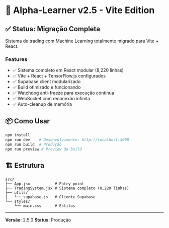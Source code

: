 # 🚀 Alpha-Learner v2.5 - Vite Edition

## ✅ Status: Migração Completa

Sistema de trading com Machine Learning totalmente migrado para Vite + React.

### Features
- ✅ Sistema completo em React modular (8,220 linhas)
- ✅ Vite + React + TensorFlow.js configurados
- ✅ Supabase client modularizado
- ✅ Build otimizado e funcionando
- ✅ Watchdog anti-freeze para execução contínua
- ✅ WebSocket com reconexão infinita
- ✅ Auto-cleanup de memória

## 📦 Como Usar

```bash
npm install
npm run dev    # Desenvolvimento: http://localhost:3000
npm run build  # Produção
npm run preview # Preview da build
```

## 🏗️ Estrutura

```
src/
├── App.jsx           # Entry point
├── TradingSystem.jsx # Sistema completo (8,220 linhas)
├── utils/
│   └── supabase.js   # Cliente Supabase
└── styles/
    └── main.css      # Estilos
```

---

**Versão**: 2.5.0
**Status**: Produção
